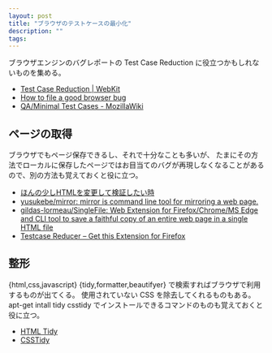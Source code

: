 ```yaml
---
layout: post
title: "ブラウザのテストケースの最小化"
description: ""
tags: 
---
```

ブラウザエンジンのバグレポートの Test Case Reduction に役立つかもしれないものを集める。

* [Test Case Reduction \| WebKit](https://webkit.org/test-case-reduction/)
* [How to file a good browser bug](https://web.dev/how-to-file-a-good-bug/#minified-test-case)
* [QA/Minimal Test Cases - MozillaWiki](https://wiki.mozilla.org/QA/Minimal_Test_Cases)

## ページの取得

ブラウザでもページ保存できるし、それで十分なことも多いが、
たまにその方法でローカルに保存したページではお目当てのバグが再現しなくなることがあるので、別の方法も覚えておくと役に立つ。

* [ほんの少しHTMLを変更して検証したい時](https://tech.travelbook.co.jp/posts/mirror-html/)
* [yusukebe/mirror: mirror is command line tool for mirroring a web page.](https://github.com/yusukebe/mirror)
* [gildas-lormeau/SingleFile: Web Extension for Firefox/Chrome/MS Edge and CLI tool to save a faithful copy of an entire web page in a single HTML file](https://github.com/gildas-lormeau/SingleFile)
* [Testcase Reducer – Get this Extension for Firefox](https://addons.mozilla.org/en-US/firefox/addon/testcase-reducer/)

## 整形

{html,css,javascript} {tidy,formatter,beautifyer} で検索すればブラウザで利用するものが出てくる。
使用されていない CSS を除去してくれるものもある。
apt-get intall tidy csstidy でインストールできるコマンドのものも覚えておくと役に立つ。

* [HTML Tidy](https://www.html-tidy.org/)
* [CSSTidy](http://csstidy.sourceforge.net/)

